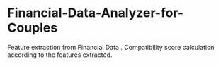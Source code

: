 # Financial-Data-Analyzer-for-Couples
Feature extraction from Financial Data . Compatibility score calculation according to the features extracted.
